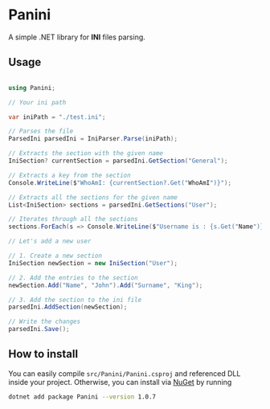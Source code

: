 # Panini

A simple .NET library for **INI** files parsing.

## Usage

```cs

using Panini;

// Your ini path

var iniPath = "./test.ini";

// Parses the file
ParsedIni parsedIni = IniParser.Parse(iniPath);

// Extracts the section with the given name
IniSection? currentSection = parsedIni.GetSection("General");

// Extracts a key from the section
Console.WriteLine($"WhoAmI: {currentSection?.Get("WhoAmI")}");

// Extracts all the sections for the given name
List<IniSection> sections = parsedIni.GetSections("User");

// Iterates through all the sections
sections.ForEach(s => Console.WriteLine($"Username is : {s.Get("Name")}"));

// Let's add a new user

// 1. Create a new section
IniSection newSection = new IniSection("User");

// 2. Add the entries to the section
newSection.Add("Name", "John").Add("Surname", "King");

// 3. Add the section to the ini file
parsedIni.AddSection(newSection);

// Write the changes
parsedIni.Save();

```

## How to install

You can easily compile `src/Panini/Panini.csproj` and referenced DLL inside your project. Otherwise, you can install via [NuGet](https://www.nuget.org/packages/Panini/) by running

```bash
dotnet add package Panini --version 1.0.7
```
